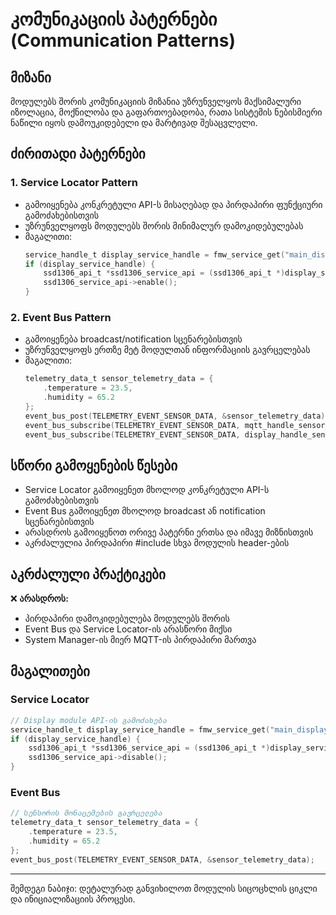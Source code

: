 # კომუნიკაციის პატერნები (Communication Patterns)

## მიზანი

მოდულებს შორის კომუნიკაციის მიზანია უზრუნველყოს მაქსიმალური იზოლაცია, მოქნილობა და გაფართოებადობა, რათა სისტემის ნებისმიერი ნაწილი იყოს დამოუკიდებელი და მარტივად შესაცვლელი.

## ძირითადი პატერნები

### 1. Service Locator Pattern
- გამოიყენება კონკრეტული API-ს მისაღებად და პირდაპირი ფუნქციური გამოძახებისთვის
- უზრუნველყოფს მოდულებს შორის მინიმალურ დამოკიდებულებას
- მაგალითი:
  ```c
  service_handle_t display_service_handle = fmw_service_get("main_display");
  if (display_service_handle) {
      ssd1306_api_t *ssd1306_service_api = (ssd1306_api_t *)display_service_handle;
      ssd1306_service_api->enable();
  }
  ```

### 2. Event Bus Pattern
- გამოიყენება broadcast/notification სცენარებისთვის
- უზრუნველყოფს ერთზე მეტ მოდულთან ინფორმაციის გავრცელებას
- მაგალითი:
  ```c
  telemetry_data_t sensor_telemetry_data = {
      .temperature = 23.5,
      .humidity = 65.2
  };
  event_bus_post(TELEMETRY_EVENT_SENSOR_DATA, &sensor_telemetry_data);
  event_bus_subscribe(TELEMETRY_EVENT_SENSOR_DATA, mqtt_handle_sensor_data);
  event_bus_subscribe(TELEMETRY_EVENT_SENSOR_DATA, display_handle_sensor_data);
  ```

## სწორი გამოყენების წესები

- Service Locator გამოიყენეთ მხოლოდ კონკრეტული API-ს გამოძახებისთვის
- Event Bus გამოიყენეთ მხოლოდ broadcast ან notification სცენარებისთვის
- არასდროს გამოიყენოთ ორივე პატერნი ერთსა და იმავე მიზნისთვის
- აკრძალულია პირდაპირი #include სხვა მოდულის header-ების

## აკრძალული პრაქტიკები

❌ **არასდროს:**
- პირდაპირი დამოკიდებულება მოდულებს შორის
- Event Bus და Service Locator-ის არასწორი მიქსი
- System Manager-ის მიერ MQTT-ის პირდაპირი მართვა

## მაგალითები

### Service Locator
```c
// Display module API-ის გამოძახება
service_handle_t display_service_handle = fmw_service_get("main_display");
if (display_service_handle) {
    ssd1306_api_t *ssd1306_service_api = (ssd1306_api_t *)display_service_handle;
    ssd1306_service_api->disable();
}
```

### Event Bus
```c
// სენსორის მონაცემების გავრცელება
telemetry_data_t sensor_telemetry_data = {
    .temperature = 23.5,
    .humidity = 65.2
};
event_bus_post(TELEMETRY_EVENT_SENSOR_DATA, &sensor_telemetry_data);
```

---

შემდეგი ნაბიჯი: დეტალურად განვიხილოთ მოდულის სიცოცხლის ციკლი და ინიციალიზაციის პროცესი.

